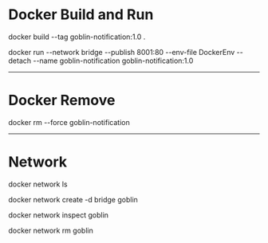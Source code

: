 # Docker Build and Run

docker build --tag goblin-notification:1.0 .

docker run --network bridge --publish 8001:80 --env-file DockerEnv --detach --name goblin-notification goblin-notification:1.0

---

# Docker Remove

docker rm --force goblin-notification

---

# Network

docker network ls

docker network create -d bridge goblin

docker network inspect goblin

docker network rm goblin